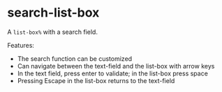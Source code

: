 search-list-box
===============

A `list-box%` with a search field.

Features:
- The search function can be customized
- Can navigate between the text-field and the list-box with arrow keys
- In the text field, press enter to validate; in the list-box press space
- Pressing Escape in the list-box returns to the text-field

